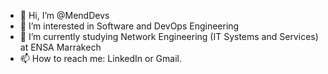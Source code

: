 - 👋 Hi, I’m @MendDevs
- 👀 I’m interested in Software and DevOps Engineering
- 🌱 I’m currently studying Network Engineering (IT Systems and Services) at ENSA Marrakech
- 📫 How to reach me: LinkedIn or Gmail.


<!---
MendDevs/MendDevs is a ✨ special ✨ repository because its `README.md` (this file) appears on your GitHub profile.
You can click the Preview link to take a look at your changes.
--->

